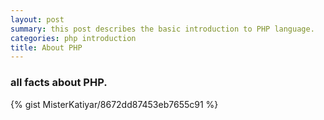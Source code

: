 ```yaml
---
layout: post
summary: this post describes the basic introduction to PHP language.
categories: php introduction
title: About PHP
---
```


### all facts about PHP.

{% gist MisterKatiyar/8672dd87453eb7655c91 %}
